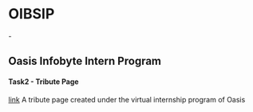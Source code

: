 <h1>OIBSIP</h1> - <h2>Oasis Infobyte Intern Program</h2>

<h4>Task2 - Tribute Page</h4>
<a href="https://github.com/Sanjaivels/oibsip_task2/tree/main/task%202">link</a>
A tribute page created under the virtual internship program of Oasis

